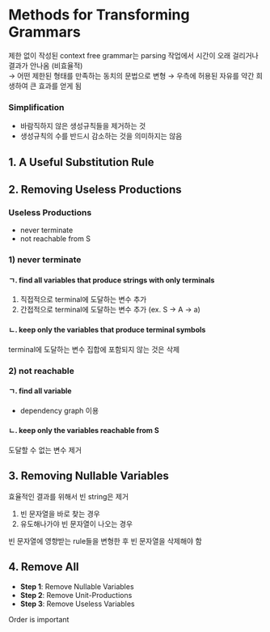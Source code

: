 # Methods for Transforming Grammars

제한 없이 작성된 context free grammar는 parsing 작업에서 시간이 오래 걸리거나 결과가 안나옴 (비효율적)  
→ 어떤 제한된 형태를 만족하는 동치의 문법으로 변형
→ 우측에 허용된 자유를 약간 희생하여 큰 효과를 얻게 됨

### Simplification
- 바람직하지 않은 생성규칙들을 제거하는 것
- 생성규칙의 수를 반드시 감소하는 것을 의미하지는 않음

## 1. A Useful Substitution Rule

## 2. Removing Useless Productions
### Useless Productions
- never terminate
- not reachable from S

### 1) never terminate
#### ㄱ. find all variables that produce strings with only terminals
1. 직접적으로 terminal에 도달하는 변수 추가
2. 간접적으로 terminal에 도달하는 변수 추가 (ex. S → A → a)

#### ㄴ. keep only the variables that produce terminal symbols
terminal에 도달하는 변수 집합에 포함되지 않는 것은 삭제

### 2) not reachable
#### ㄱ. find all variable 
- dependency graph 이용

#### ㄴ. keep only the variables reachable from S
도달할 수 없는 변수 제거

## 3. Removing Nullable Variables
효율적인 결과를 위해서 빈 string은 제거 
1. 빈 문자열을 바로 찾는 경우
2. 유도해나가야 빈 문자열이 나오는 경우

빈 문자열에 영향받는 rule들을 변형한 후 빈 문자열을 삭제해야 함

## 4. Remove All
- **Step 1**: Remove Nullable Variables
- **Step 2**: Remove Unit-Productions
- **Step 3**: Remove Useless Variables

Order is important